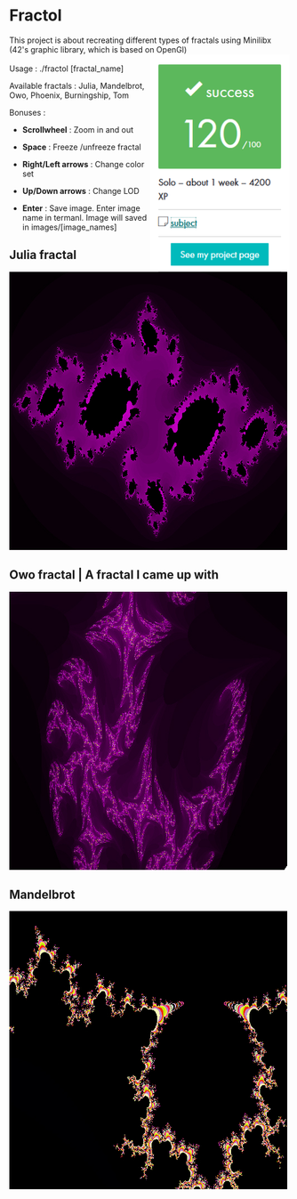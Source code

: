 # Fractol

This project is about recreating different types of fractals using Minilibx (42's graphic library, which is based on OpenGl)
<br> <img align="right" width="250" src="https://github.com/42Curriculum/Fractol/blob/master/fractol.PNG"/><br>
Usage : ./fractol [fractal_name]

Available fractals : Julia, Mandelbrot, Owo, Phoenix, Burningship, Tom

Bonuses : 

- **Scrollwheel** : Zoom in and out

- **Space** : Freeze /unfreeze fractal 

- **Right/Left arrows** : Change color set

- **Up/Down arrows** : Change LOD

- **Enter** : Save image. Enter image name in termanl. Image will saved in images/[image_names]

## Julia fractal

![](images/Julia2.jpg)

## Owo fractal | A fractal I came up with

![](images/Owo.jpg)

## Mandelbrot

![](images/Mandelbrot.jpg)
